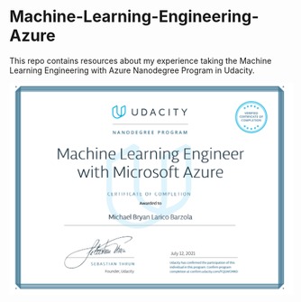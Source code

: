 # Machine-Learning-Engineering-Azure
This repo contains resources about my experience taking the Machine Learning Engineering with Azure Nanodegree Program in Udacity.

<img src="machine-learning-azure-credential.png" width="1300">
